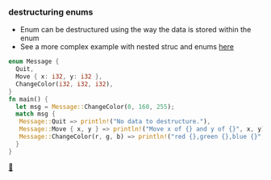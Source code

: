 ### destructuring enums

* Enum can be destructured using the way the data is stored within the enum
* See a more complex example with nested struc and enums [here](https://play.rust-lang.org/?version=stable&mode=debug&edition=2018&gist=71867092024da2b64b1fbc6a8b2101a4)

```rust
enum Message {
  Quit,
  Move { x: i32, y: i32 },
  ChangeColor(i32, i32, i32),
}
fn main() {
  let msg = Message::ChangeColor(0, 160, 255);
  match msg {
   Message::Quit => println!("No data to destructure."),
   Message::Move { x, y } => println!("Move x of {} and y of {}", x, y),
   Message::ChangeColor(r, g, b) => println!("red {},green {},blue {}", r, g, b),
  }
}
```

[📒](https://doc.rust-lang.org/book/ch18-03-pattern-syntax.html#destructuring-enums)